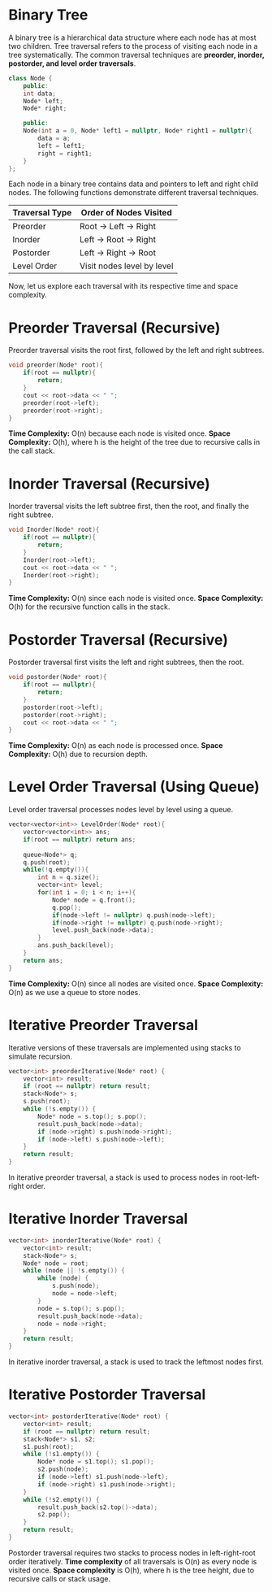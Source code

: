 
# Binary Tree

A binary tree is a hierarchical data structure where each node has at most two children. Tree traversal refers to the process of visiting each node in a tree systematically. The common traversal techniques are **preorder, inorder, postorder, and level order traversals**.

```cpp
class Node {
    public:
    int data;
    Node* left;
    Node* right;

    public:
    Node(int a = 0, Node* left1 = nullptr, Node* right1 = nullptr){
        data = a;
        left = left1;
        right = right1;
    }
};
````

Each node in a binary tree contains data and pointers to left and right child nodes. The following functions demonstrate different traversal techniques.

| Traversal Type | Order of Nodes Visited     |
| -------------- | -------------------------- |
| Preorder       | Root → Left → Right        |
| Inorder        | Left → Root → Right        |
| Postorder      | Left → Right → Root        |
| Level Order    | Visit nodes level by level |

Now, let us explore each traversal with its respective time and space complexity.


# Preorder Traversal (Recursive)

Preorder traversal visits the root first, followed by the left and right subtrees.

```cpp
void preorder(Node* root){
    if(root == nullptr){
        return;
    }
    cout << root->data << " ";
    preorder(root->left);
    preorder(root->right);
}
```

**Time Complexity:** O(n) because each node is visited once.
**Space Complexity:** O(h), where h is the height of the tree due to recursive calls in the call stack.

# Inorder Traversal (Recursive) 

Inorder traversal visits the left subtree first, then the root, and finally the right subtree.

```cpp
void Inorder(Node* root){
    if(root == nullptr){
        return;
    }
    Inorder(root->left);
    cout << root->data << " ";
    Inorder(root->right);
}
```

**Time Complexity:** O(n) since each node is visited once.
**Space Complexity:** O(h) for the recursive function calls in the stack.


# Postorder Traversal (Recursive)

Postorder traversal first visits the left and right subtrees, then the root.

```cpp
void postorder(Node* root){
    if(root == nullptr){
        return;
    }
    postorder(root->left);
    postorder(root->right);
    cout << root->data << " ";
}
```

**Time Complexity:** O(n) as each node is processed once.
**Space Complexity:** O(h) due to recursion depth.


# Level Order Traversal (Using Queue)

Level order traversal processes nodes level by level using a queue.

```cpp
vector<vector<int>> LevelOrder(Node* root){
    vector<vector<int>> ans;
    if(root == nullptr) return ans;
    
    queue<Node*> q;
    q.push(root);
    while(!q.empty()){
        int n = q.size();
        vector<int> level;
        for(int i = 0; i < n; i++){
            Node* node = q.front();
            q.pop();
            if(node->left != nullptr) q.push(node->left);
            if(node->right != nullptr) q.push(node->right);
            level.push_back(node->data);
        }
        ans.push_back(level);
    }
    return ans;
}
```

**Time Complexity:** O(n) since all nodes are visited once.
**Space Complexity:** O(n) as we use a queue to store nodes.


# Iterative Preorder Traversal

Iterative versions of these traversals are implemented using stacks to simulate recursion.

```cpp
vector<int> preorderIterative(Node* root) {
    vector<int> result;
    if (root == nullptr) return result;
    stack<Node*> s;
    s.push(root);
    while (!s.empty()) {
        Node* node = s.top(); s.pop();
        result.push_back(node->data);
        if (node->right) s.push(node->right);
        if (node->left) s.push(node->left);
    }
    return result;
}
```

In iterative preorder traversal, a stack is used to process nodes in root-left-right order.


# Iterative Inorder Traversal

```cpp
vector<int> inorderIterative(Node* root) {
    vector<int> result;
    stack<Node*> s;
    Node* node = root;
    while (node || !s.empty()) {
        while (node) {
            s.push(node);
            node = node->left;
        }
        node = s.top(); s.pop();
        result.push_back(node->data);
        node = node->right;
    }
    return result;
}
```

In iterative inorder traversal, a stack is used to track the leftmost nodes first.


# Iterative Postorder Traversal

```cpp
vector<int> postorderIterative(Node* root) {
    vector<int> result;
    if (root == nullptr) return result;
    stack<Node*> s1, s2;
    s1.push(root);
    while (!s1.empty()) {
        Node* node = s1.top(); s1.pop();
        s2.push(node);
        if (node->left) s1.push(node->left);
        if (node->right) s1.push(node->right);
    }
    while (!s2.empty()) {
        result.push_back(s2.top()->data);
        s2.pop();
    }
    return result;
}
```
Postorder traversal requires two stacks to process nodes in left-right-root order iteratively.
**Time complexity** of all traversals is O(n) as every node is visited once.
**Space complexity** is O(h), where h is the tree height, due to recursive calls or stack usage.

